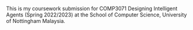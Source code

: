 This is my coursework submission for COMP3071 Designing Intelligent Agents (Spring 2022/2023) at the School of Computer Science, University of Nottingham Malaysia.